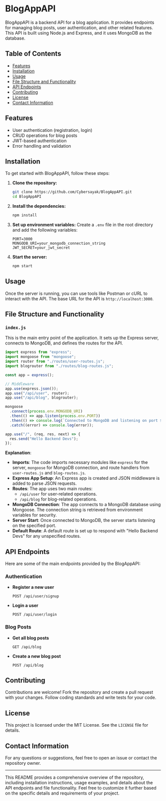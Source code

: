 # BlogAppAPI

BlogAppAPI is a backend API for a blog application. It provides endpoints for managing blog posts, user authentication, and other related features. This API is built using Node.js and Express, and it uses MongoDB as the database.

## Table of Contents

- [Features](#features)
- [Installation](#installation)
- [Usage](#usage)
- [File Structure and Functionality](#file-structure-and-functionality)
- [API Endpoints](#api-endpoints)
- [Contributing](#contributing)
- [License](#license)
- [Contact Information](#contact-information)

## Features

- User authentication (registration, login)
- CRUD operations for blog posts
- JWT-based authentication
- Error handling and validation

## Installation

To get started with BlogAppAPI, follow these steps:

1. **Clone the repository:**
    ```bash
    git clone https://github.com/Cybersayak/BlogAppAPI.git
    cd BlogAppAPI
    ```

2. **Install the dependencies:**
    ```bash
    npm install
    ```

3. **Set up environment variables:**
    Create a `.env` file in the root directory and add the following variables:
    ```plaintext
    PORT=3000
    MONGODB_URI=your_mongodb_connection_string
    JWT_SECRET=your_jwt_secret
    ```

4. **Start the server:**
    ```bash
    npm start
    ```

## Usage

Once the server is running, you can use tools like Postman or cURL to interact with the API. The base URL for the API is `http://localhost:3000`.

## File Structure and Functionality

### `index.js`

This is the main entry point of the application. It sets up the Express server, connects to MongoDB, and defines the routes for the API.

```javascript
import express from "express";
import mongoose from "mongoose";
import router from "./routes/user-routes.js";
import blogrouter from "./routes/blog-routes.js";

const app = express();

// Middleware
app.use(express.json());
app.use("/api/user", router);
app.use("/api/blog", blogrouter);

mongoose
  .connect(process.env.MONGODB_URI)
  .then(() => app.listen(process.env.PORT))
  .then(() => console.log(`Connected to MongoDB and listening on port ${process.env.PORT}`))
  .catch((error) => console.log(error));

app.use("/", (req, res, next) => {
  res.send("Hello Backend Devs");
});
```

**Explanation**:

- **Imports**: The code imports necessary modules like `express` for the server, `mongoose` for MongoDB connection, and route handlers from `user-routes.js` and `blog-routes.js`.
- **Express App Setup**: An Express app is created and JSON middleware is added to parse JSON requests.
- **Routes**: The app uses two main routes:
  - `/api/user` for user-related operations.
  - `/api/blog` for blog-related operations.
- **MongoDB Connection**: The app connects to a MongoDB database using Mongoose. The connection string is retrieved from environment variables for security.
- **Server Start**: Once connected to MongoDB, the server starts listening on the specified port.
- **Default Route**: A default route is set up to respond with "Hello Backend Devs" for any unspecified routes.

## API Endpoints

Here are some of the main endpoints provided by the BlogAppAPI:

### Authentication

- **Register a new user**
    ```http
    POST /api/user/signup
    ```

- **Login a user**
    ```http
    POST /api/user/login
    ```

### Blog Posts

- **Get all blog posts**
    ```http
    GET /api/blog
    ```

- **Create a new blog post**
    ```http
    POST /api/blog
    ```

## Contributing

Contributions are welcome! Fork the repository and create a pull request with your changes. Follow coding standards and write tests for your code.

## License

This project is licensed under the MIT License. See the `LICENSE` file for details.

## Contact Information

For any questions or suggestions, feel free to open an issue or contact the repository owner.

---

This README provides a comprehensive overview of the repository, including installation instructions, usage examples, and details about the API endpoints and file functionality. Feel free to customize it further based on the specific details and requirements of your project.
